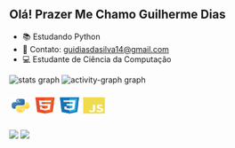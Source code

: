 ## Olá! Prazer Me Chamo Guilherme Dias 

- 📚 Estudando Python
- 💬 Contato: guidiasdasilva14@gmail.com
- 💻 Estudante de Ciência da Computação

<div align="left">
  <img src="https://github-readme-stats.vercel.app/api?username=Guilcky&hide_title=false&hide_rank=false&show_icons=true&include_all_commits=true&count_private=true&disable_animations=false&theme=radical&locale=en&hide_border=false&order=1" height="150" alt="stats graph"  />
  <img src="https://github-readme-activity-graph.vercel.app/graph?username=Guilcky&radius=16&theme=redical&area=true&order=5" height="300" alt="activity-graph graph"  />
</div>

###

###
###

  <div>
  <img align="center" alt="Rafa-Python" height="30" width="40" src="https://raw.githubusercontent.com/devicons/devicon/master/icons/python/python-original.svg">
  <img align="center" alt="Rafa-HTML" height="30" width="40" src="https://raw.githubusercontent.com/devicons/devicon/master/icons/html5/html5-original.svg">
  <img align="center" alt="Rafa-CSS" height="30" width="40" src="https://raw.githubusercontent.com/devicons/devicon/master/icons/css3/css3-original.svg">
  <img align="center" alt="Rafa-Js" height="30" width="40" src="https://raw.githubusercontent.com/devicons/devicon/master/icons/javascript/javascript-plain.svg">
  </div>
  
   ##
   
  <a href="https://www.linkedin.com/in/guilherme-dias-8a4a0923b" target="_blank"><img src="https://img.shields.io/badge/-LinkedIn-%230077B5?style=for-the-badge&logo=linkedin&logoColor=white" target="_blank"></a> 
  <a href = "mailto:guidiasdasilva14@gmail.com"><img src="https://img.shields.io/badge/-Gmail-%23333?style=for-the-badge&logo=gmail&logoColor=white" target="_blank"></a>
